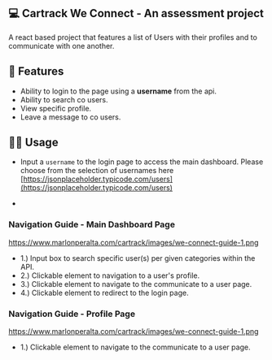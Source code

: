 ## 💻 Cartrack We Connect - An assessment project

A react based project that features a list of Users with their profiles and to communicate with one another.

## 🎨 Features

- Ability to login to the page using a **username** from the api.
- Ability to search co users.
- View specific profile.
- Leave a message to co users.

## 🤹‍♂ Usage

- Input a `username` to the login page to access the main dashboard. Please choose from the selection of usernames here [https://jsonplaceholder.typicode.com/users](https://jsonplaceholder.typicode.com/users)

-

### Navigation Guide - Main Dashboard Page

https://www.marlonperalta.com/cartrack/images/we-connect-guide-1.png

- 1.) Input box to search specific user(s) per given categories within the API.
- 2.) Clickable element to navigation to a user's profile.
- 3.) Clickable element to navigate to the communicate to a user page.
- 4.) Clickable element to redirect to the login page.

### Navigation Guide - Profile Page

https://www.marlonperalta.com/cartrack/images/we-connect-guide-1.png

- 1.) Clickable element to navigate to the communicate to a user page.
